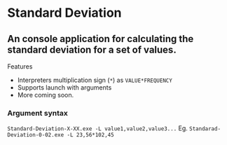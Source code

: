 # Standard Deviation
 **An console application for calculating the standard deviation for a set of values.**
 ---
 Features
* Interpreters multiplication sign (`*`) as `VALUE*FREQUENCY`
* Supports launch with arguments
* More coming soon.

### Argument syntax
`Standard-Deviation-X-XX.exe -L value1,value2,value3...`
Eg.
`Standarad-Deviation-0-02.exe -L 23,56*102,45`
